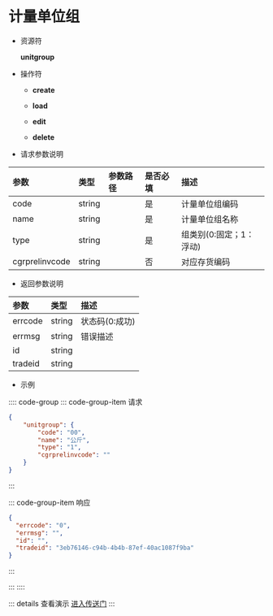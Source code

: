 # 计量单位组

- 资源符

  **unitgroup**
  
- 操作符

  - **create** <Badge type="tip" text="v1" vertical="top" />

  - **load** <Badge type="tip" text="v2" vertical="top" />

  - **edit** <Badge type="tip" text="v2" vertical="top" />

  - **delete** <Badge type="tip" text="v2" vertical="top" />

- 请求参数说明

|参数				|类型	|参数路径	|是否必填	|描述					|
|:-					|:-		|:-			|:-			|:-						|
|code				|string |			|是			|计量单位组编码			|
|name				|string |			|是			|计量单位组名称			|
|type				|string	|			|是			|组类别(0:固定；1：浮动)	|
|cgrprelinvcode		|string	|			|否			|对应存货编码				|

- 返回参数说明

|参数   |类型     |描述           |
|:-     |:-       |:-            |
|errcode|string   |状态码(0:成功) |
|errmsg |string   |错误描述       |
|id     |string   |               |
|tradeid|string   |               |

- 示例

:::: code-group
::: code-group-item 请求

```json
{
    "unitgroup": {
        "code": "00",
        "name": "公斤",
        "type": "1",
        "cgrprelinvcode": ""
    }
}
```

:::

::: code-group-item 响应

```json
{
  "errcode": "0",
  "errmsg": "",
  "id": "",
  "tradeid": "3eb76146-c94b-4b4b-87ef-40ac1087f9ba"
}
```

:::

:::
::::

::: details 查看演示
[进入传送门](http://47.117.141.19/gif/unitgroup.gif)
:::
